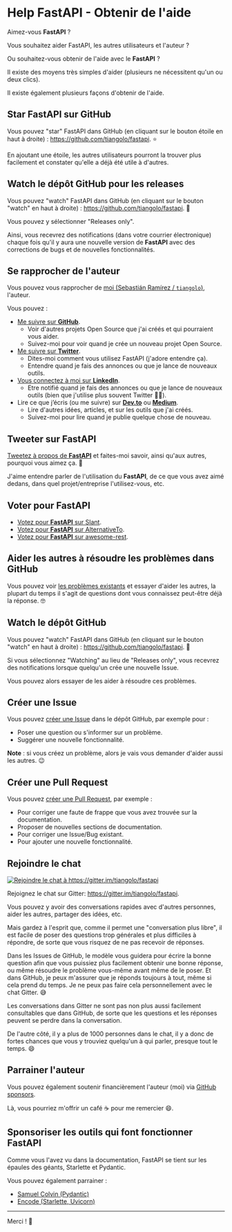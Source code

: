 # Help FastAPI - Obtenir de l'aide

Aimez-vous **FastAPI** ?

Vous souhaitez aider FastAPI, les autres utilisateurs et l'auteur ?

Ou souhaitez-vous obtenir de l'aide avec le **FastAPI** ?

Il existe des moyens très simples d'aider (plusieurs ne nécessitent qu'un ou deux clics).

Il existe également plusieurs façons d'obtenir de l'aide.

## Star **FastAPI** sur GitHub

Vous pouvez "star" FastAPI dans GitHub (en cliquant sur le bouton étoile en haut à droite) : <a href="https://github.com/tiangolo/fastapi" class="external-link" target="_blank">https://github.com/tiangolo/fastapi</a>. ⭐️

En ajoutant une étoile, les autres utilisateurs pourront la trouver plus facilement et constater qu'elle a déjà été utile à d'autres.

## Watch le dépôt GitHub pour les releases

Vous pouvez "watch" FastAPI dans GitHub (en cliquant sur le bouton "watch" en haut à droite) : <a href="https://github.com/tiangolo/fastapi" class="external-link" target="_blank">https://github.com/tiangolo/fastapi</a>. 👀

Vous pouvez y sélectionner "Releases only".

Ainsi, vous recevrez des notifications (dans votre courrier électronique) chaque fois qu'il y aura une nouvelle version de **FastAPI** avec des corrections de bugs et de nouvelles fonctionnalités.

## Se rapprocher de l'auteur

Vous pouvez vous rapprocher de <a href="https://tiangolo.com" class="external-link" target="_blank">moi (Sebastián Ramírez / `tiangolo`)</a>, l'auteur.

Vous pouvez :

* <a href="https://github.com/tiangolo" class="external-link" target="_blank">Me suivre sur **GitHub**</a>.
    * Voir d'autres projets Open Source que j'ai créés et qui pourraient vous aider.
    * Suivez-moi pour voir quand je crée un nouveau projet Open Source.
* <a href="https://twitter.com/tiangolo" class="external-link" target="_blank">Me suivre sur **Twitter**</a>.
    * Dites-moi comment vous utilisez FastAPI (j'adore entendre ça).
    * Entendre quand je fais des annonces ou que je lance de nouveaux outils.
* <a href="https://www.linkedin.com/in/tiangolo/" class="external-link" target="_blank">Vous connectez à moi sur **LinkedIn**</a>.
    * Etre notifié quand je fais des annonces ou que je lance de nouveaux outils (bien que j'utilise plus souvent Twitter 🤷‍♂).
* Lire ce que j’écris (ou me suivre) sur <a href="https://dev.to/tiangolo" class="external-link" target="_blank">**Dev.to**</a> ou <a href="https://medium.com/@tiangolo" class="external-link" target="_blank">**Medium**</a>.
    * Lire d'autres idées, articles, et sur les outils que j'ai créés.
    * Suivez-moi pour lire quand je publie quelque chose de nouveau.

## Tweeter sur **FastAPI**

<a href="https://twitter.com/compose/tweet?text=I'm loving FastAPI because... https://github.com/tiangolo/fastapi cc @tiangolo" class="external-link" target="_blank">Tweetez à propos de **FastAPI**</a> et faites-moi savoir, ainsi qu'aux autres, pourquoi vous aimez ça. 🎉

J'aime entendre parler de l'utilisation du **FastAPI**, de ce que vous avez aimé dedans, dans quel projet/entreprise l'utilisez-vous, etc.

## Voter pour FastAPI

* <a href="https://www.slant.co/options/34241/~fastapi-review" class="external-link" target="_blank">Votez pour **FastAPI** sur Slant</a>.
* <a href="https://alternativeto.net/software/fastapi/" class="external-link" target="_blank">Votez pour **FastAPI** sur AlternativeTo</a>.
* <a href="https://github.com/marmelab/awesome-rest/pull/93" class="external-link" target="_blank">Votez pour **FastAPI** sur awesome-rest</a>.

## Aider les autres à résoudre les problèmes dans GitHub

Vous pouvez voir <a href="https://github.com/tiangolo/fastapi/issues" class="external-link" target="_blank">les problèmes existants</a> et essayer d'aider les autres, la plupart du temps il s'agit de questions dont vous connaissez peut-être déjà la réponse. 🤓

## Watch le dépôt GitHub

Vous pouvez "watch" FastAPI dans GitHub (en cliquant sur le bouton "watch" en haut à droite) : <a href="https://github.com/tiangolo/fastapi" class="external-link" target="_blank">https://github.com/tiangolo/fastapi</a>. 👀

Si vous sélectionnez "Watching" au lieu de "Releases only", vous recevrez des notifications lorsque quelqu'un crée une nouvelle Issue.

Vous pouvez alors essayer de les aider à résoudre ces problèmes.

## Créer une Issue

Vous pouvez <a href="https://github.com/tiangolo/fastapi/issues/new/choose" class="external-link" target="_blank">créer une Issue</a> dans le dépôt GitHub, par exemple pour :

* Poser une question ou s'informer sur un problème.
* Suggérer une nouvelle fonctionnalité.

**Note** : si vous créez un problème, alors je vais vous demander d'aider aussi les autres. 😉

## Créer une Pull Request

Vous pouvez <a href="https://github.com/tiangolo/fastapi" class="external-link" target="_blank">créer une Pull Request</a>, par exemple :

* Pour corriger une faute de frappe que vous avez trouvée sur la documentation.
* Proposer de nouvelles sections de documentation.
* Pour corriger une Issue/Bug existant.
* Pour ajouter une nouvelle fonctionnalité.

## Rejoindre le chat

<a href="https://gitter.im/tiangolo/fastapi?utm_source=badge&utm_medium=badge&utm_campaign=pr-badge&utm_content=badge" target="_blank">
    <img src="https://badges.gitter.im/tiangolo/fastapi.svg" alt="Rejoindre le chat à https://gitter.im/tiangolo/fastapi">
</a>

Rejoignez le chat sur Gitter: <a href="https://gitter.im/tiangolo/fastapi" class="external-link" target="_blank">https://gitter.im/tiangolo/fastapi</a>.

Vous pouvez y avoir des conversations rapides avec d'autres personnes, aider les autres, partager des idées, etc.

Mais gardez à l'esprit que, comme il permet une "conversation plus libre", il est facile de poser des questions trop générales et plus difficiles à répondre, de sorte que vous risquez de ne pas recevoir de réponses.

Dans les Issues de GitHub, le modèle vous guidera pour écrire la bonne question afin que vous puissiez plus facilement obtenir une bonne réponse, ou même résoudre le problème vous-même avant même de le poser. Et dans GitHub, je peux m'assurer que je réponds toujours à tout, même si cela prend du temps. Je ne peux pas faire cela personnellement avec le chat Gitter. 😅

Les conversations dans Gitter ne sont pas non plus aussi facilement consultables que dans GitHub, de sorte que les questions et les réponses peuvent se perdre dans la conversation.

De l'autre côté, il y a plus de 1000 personnes dans le chat, il y a donc de fortes chances que vous y trouviez quelqu'un à qui parler, presque tout le temps. 😄

## Parrainer l'auteur

Vous pouvez également soutenir financièrement l'auteur (moi) via <a href="https://github.com/sponsors/tiangolo" class="external-link" target="_blank">GitHub sponsors</a>.

Là, vous pourriez m'offrir un café ☕️ pour me remercier 😄.

## Sponsoriser les outils qui font fonctionner FastAPI

Comme vous l'avez vu dans la documentation, FastAPI se tient sur les épaules des géants, Starlette et Pydantic.

Vous pouvez également parrainer :

* <a href="https://github.com/sponsors/samuelcolvin" class="external-link" target="_blank">Samuel Colvin (Pydantic)</a>
* <a href="https://github.com/sponsors/encode" class="external-link" target="_blank">Encode (Starlette, Uvicorn)</a>

---

Merci ! 🚀
